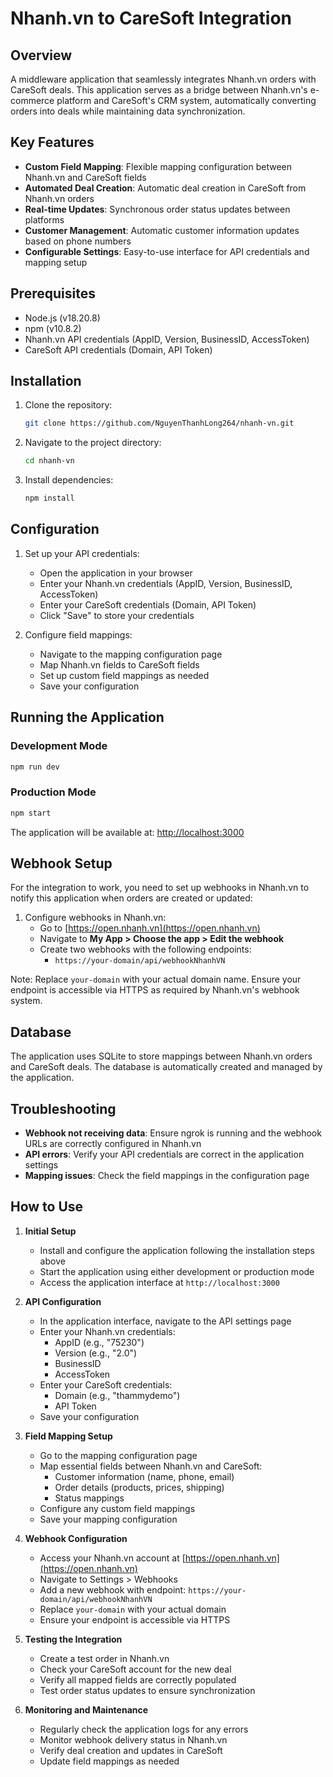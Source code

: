 # Nhanh.vn to CareSoft Integration

## Overview

A middleware application that seamlessly integrates Nhanh.vn orders with CareSoft deals. This application serves as a bridge between Nhanh.vn's e-commerce platform and CareSoft's CRM system, automatically converting orders into deals while maintaining data synchronization.

## Key Features

- **Custom Field Mapping**: Flexible mapping configuration between Nhanh.vn and CareSoft fields
- **Automated Deal Creation**: Automatic deal creation in CareSoft from Nhanh.vn orders
- **Real-time Updates**: Synchronous order status updates between platforms
- **Customer Management**: Automatic customer information updates based on phone numbers
- **Configurable Settings**: Easy-to-use interface for API credentials and mapping setup

## Prerequisites

- Node.js (v18.20.8)
- npm (v10.8.2)
- Nhanh.vn API credentials (AppID, Version, BusinessID, AccessToken)
- CareSoft API credentials (Domain, API Token)

## Installation

1. Clone the repository:

   ```bash
   git clone https://github.com/NguyenThanhLong264/nhanh-vn.git
   ```

2. Navigate to the project directory:

   ```bash
   cd nhanh-vn
   ```

3. Install dependencies:

   ```bash
   npm install
   ```

## Configuration

1. Set up your API credentials:

   - Open the application in your browser
   - Enter your Nhanh.vn credentials (AppID, Version, BusinessID, AccessToken)
   - Enter your CareSoft credentials (Domain, API Token)
   - Click "Save" to store your credentials

2. Configure field mappings:
   - Navigate to the mapping configuration page
   - Map Nhanh.vn fields to CareSoft fields
   - Set up custom field mappings as needed
   - Save your configuration

## Running the Application

### Development Mode

```bash
npm run dev
```

### Production Mode

```bash
npm start
```

The application will be available at: [http://localhost:3000](http://localhost:3000)

## Webhook Setup

For the integration to work, you need to set up webhooks in Nhanh.vn to notify this application when orders are created or updated:

1. Configure webhooks in Nhanh.vn:
   - Go to [https://open.nhanh.vn](https://open.nhanh.vn)
   - Navigate to **My App > Choose the app > Edit the webhook**
   - Create two webhooks with the following endpoints:
     - `https://your-domain/api/webhookNhanhVN`

Note: Replace `your-domain` with your actual domain name. Ensure your endpoint is accessible via HTTPS as required by Nhanh.vn's webhook system.

## Database

The application uses SQLite to store mappings between Nhanh.vn orders and CareSoft deals. The database is automatically created and managed by the application.

## Troubleshooting

- **Webhook not receiving data**: Ensure ngrok is running and the webhook URLs are correctly configured in Nhanh.vn
- **API errors**: Verify your API credentials are correct in the application settings
- **Mapping issues**: Check the field mappings in the configuration page

## How to Use

1. **Initial Setup**

   - Install and configure the application following the installation steps above
   - Start the application using either development or production mode
   - Access the application interface at `http://localhost:3000`

2. **API Configuration**

   - In the application interface, navigate to the API settings page
   - Enter your Nhanh.vn credentials:
     - AppID (e.g., "75230")
     - Version (e.g., "2.0")
     - BusinessID
     - AccessToken
   - Enter your CareSoft credentials:
     - Domain (e.g., "thammydemo")
     - API Token
   - Save your configuration

3. **Field Mapping Setup**

   - Go to the mapping configuration page
   - Map essential fields between Nhanh.vn and CareSoft:
     - Customer information (name, phone, email)
     - Order details (products, prices, shipping)
     - Status mappings
   - Configure any custom field mappings
   - Save your mapping configuration

4. **Webhook Configuration**

   - Access your Nhanh.vn account at [https://open.nhanh.vn](https://open.nhanh.vn)
   - Navigate to Settings > Webhooks
   - Add a new webhook with endpoint: `https://your-domain/api/webhookNhanhVN`
   - Replace `your-domain` with your actual domain
   - Ensure your endpoint is accessible via HTTPS

5. **Testing the Integration**

   - Create a test order in Nhanh.vn
   - Check your CareSoft account for the new deal
   - Verify all mapped fields are correctly populated
   - Test order status updates to ensure synchronization

6. **Monitoring and Maintenance**
   - Regularly check the application logs for any errors
   - Monitor webhook delivery status in Nhanh.vn
   - Verify deal creation and updates in CareSoft
   - Update field mappings as needed
